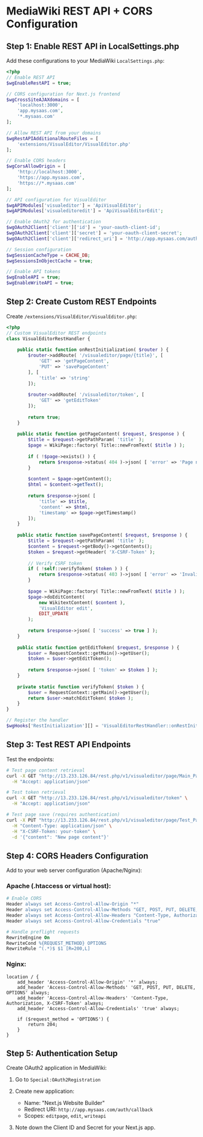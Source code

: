 # MediaWiki REST API + CORS Configuration

## Step 1: Enable REST API in LocalSettings.php

Add these configurations to your MediaWiki `LocalSettings.php`:

```php
<?php
// Enable REST API
$wgEnableRestAPI = true;

// CORS configuration for Next.js frontend
$wgCrossSiteAJAXdomains = [
    'localhost:3000',
    'app.mysaas.com',
    '*.mysaas.com'
];

// Allow REST API from your domains
$wgRestAPIAdditionalRouteFiles = [
    'extensions/VisualEditor/VisualEditor.php'
];

// Enable CORS headers
$wgCorsAllowOrigin = [
    'http://localhost:3000',
    'https://app.mysaas.com',
    'https://*.mysaas.com'
];

// API configuration for VisualEditor
$wgAPIModules['visualeditor'] = 'ApiVisualEditor';
$wgAPIModules['visualeditoredit'] = 'ApiVisualEditorEdit';

// Enable OAuth2 for authentication
$wgOAuth2Client['client']['id'] = 'your-oauth-client-id';
$wgOAuth2Client['client']['secret'] = 'your-oauth-client-secret';
$wgOAuth2Client['client']['redirect_uri'] = 'http://app.mysaas.com/auth/callback';

// Session configuration
$wgSessionCacheType = CACHE_DB;
$wgSessionsInObjectCache = true;

// Enable API tokens
$wgEnableAPI = true;
$wgEnableWriteAPI = true;
```

## Step 2: Create Custom REST Endpoints

Create `/extensions/VisualEditor/VisualEditor.php`:

```php
<?php
// Custom VisualEditor REST endpoints
class VisualEditorRestHandler {
    
    public static function onRestInitialization( $router ) {
        $router->addRoute( '/visualeditor/page/{title}', [
            'GET' => 'getPageContent',
            'PUT' => 'savePageContent'
        ], [
            'title' => 'string'
        ]);
        
        $router->addRoute( '/visualeditor/token', [
            'GET' => 'getEditToken'
        ]);
        
        return true;
    }
    
    public static function getPageContent( $request, $response ) {
        $title = $request->getPathParam( 'title' );
        $page = WikiPage::factory( Title::newFromText( $title ) );
        
        if ( !$page->exists() ) {
            return $response->status( 404 )->json( [ 'error' => 'Page not found' ] );
        }
        
        $content = $page->getContent();
        $html = $content->getText();
        
        return $response->json( [
            'title' => $title,
            'content' => $html,
            'timestamp' => $page->getTimestamp()
        ]);
    }
    
    public static function savePageContent( $request, $response ) {
        $title = $request->getPathParam( 'title' );
        $content = $request->getBody()->getContents();
        $token = $request->getHeader( 'X-CSRF-Token' );
        
        // Verify CSRF token
        if ( !self::verifyToken( $token ) ) {
            return $response->status( 403 )->json( [ 'error' => 'Invalid token' ] );
        }
        
        $page = WikiPage::factory( Title::newFromText( $title ) );
        $page->doEditContent( 
            new WikitextContent( $content ),
            'VisualEditor edit',
            EDIT_UPDATE
        );
        
        return $response->json( [ 'success' => true ] );
    }
    
    public static function getEditToken( $request, $response ) {
        $user = RequestContext::getMain()->getUser();
        $token = $user->getEditToken();
        
        return $response->json( [ 'token' => $token ] );
    }
    
    private static function verifyToken( $token ) {
        $user = RequestContext::getMain()->getUser();
        return $user->matchEditToken( $token );
    }
}

// Register the handler
$wgHooks['RestInitialization'][] = 'VisualEditorRestHandler::onRestInitialization';
```

## Step 3: Test REST API Endpoints

Test the endpoints:

```bash
# Test page content retrieval
curl -X GET "http://13.233.126.84/rest.php/v1/visualeditor/page/Main_Page" \
  -H "Accept: application/json"

# Test token retrieval
curl -X GET "http://13.233.126.84/rest.php/v1/visualeditor/token" \
  -H "Accept: application/json"

# Test page save (requires authentication)
curl -X PUT "http://13.233.126.84/rest.php/v1/visualeditor/page/Test_Page" \
  -H "Content-Type: application/json" \
  -H "X-CSRF-Token: your-token" \
  -d '{"content": "New page content"}'
```

## Step 4: CORS Headers Configuration

Add to your web server configuration (Apache/Nginx):

### Apache (.htaccess or virtual host):
```apache
# Enable CORS
Header always set Access-Control-Allow-Origin "*"
Header always set Access-Control-Allow-Methods "GET, POST, PUT, DELETE, OPTIONS"
Header always set Access-Control-Allow-Headers "Content-Type, Authorization, X-CSRF-Token"
Header always set Access-Control-Allow-Credentials "true"

# Handle preflight requests
RewriteEngine On
RewriteCond %{REQUEST_METHOD} OPTIONS
RewriteRule ^(.*)$ $1 [R=200,L]
```

### Nginx:
```nginx
location / {
    add_header 'Access-Control-Allow-Origin' '*' always;
    add_header 'Access-Control-Allow-Methods' 'GET, POST, PUT, DELETE, OPTIONS' always;
    add_header 'Access-Control-Allow-Headers' 'Content-Type, Authorization, X-CSRF-Token' always;
    add_header 'Access-Control-Allow-Credentials' 'true' always;
    
    if ($request_method = 'OPTIONS') {
        return 204;
    }
}
```

## Step 5: Authentication Setup

Create OAuth2 application in MediaWiki:

1. Go to `Special:OAuth2Registration`
2. Create new application:
   - Name: "Next.js Website Builder"
   - Redirect URI: `http://app.mysaas.com/auth/callback`
   - Scopes: `editpage`, `edit`, `writeapi`

3. Note down the Client ID and Secret for your Next.js app.
